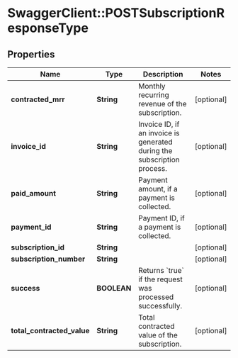 # SwaggerClient::POSTSubscriptionResponseType

## Properties
Name | Type | Description | Notes
------------ | ------------- | ------------- | -------------
**contracted_mrr** | **String** | Monthly recurring revenue of the subscription.  | [optional] 
**invoice_id** | **String** | Invoice ID, if an invoice is generated during the subscription process.  | [optional] 
**paid_amount** | **String** | Payment amount, if a payment is collected.  | [optional] 
**payment_id** | **String** | Payment ID, if a payment is collected.  | [optional] 
**subscription_id** | **String** |  | [optional] 
**subscription_number** | **String** |  | [optional] 
**success** | **BOOLEAN** | Returns &#x60;true&#x60; if the request was processed successfully.  | [optional] 
**total_contracted_value** | **String** | Total contracted value of the subscription.  | [optional] 


